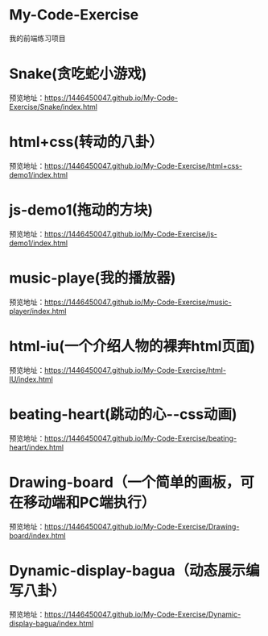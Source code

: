 # My-Code-Exercise
 我的前端练习项目
# Snake(贪吃蛇小游戏)
预览地址：https://1446450047.github.io/My-Code-Exercise/Snake/index.html
# html+css(转动的八卦）
预览地址：https://1446450047.github.io/My-Code-Exercise/html+css-demo1/index.html
# js-demo1(拖动的方块)
预览地址：https://1446450047.github.io/My-Code-Exercise/js-demo1/index.html
# music-playe(我的播放器)
预览地址：https://1446450047.github.io/My-Code-Exercise/music-player/index.html
# html-iu(一个介绍人物的裸奔html页面)
预览地址：https://1446450047.github.io/My-Code-Exercise/html-IU/index.html
# beating-heart(跳动的心--css动画)
预览地址：https://1446450047.github.io/My-Code-Exercise/beating-heart/index.html
# Drawing-board（一个简单的画板，可在移动端和PC端执行）
预览地址：https://1446450047.github.io/My-Code-Exercise/Drawing-board/index.html
# Dynamic-display-bagua（动态展示编写八卦）
预览地址：https://1446450047.github.io/My-Code-Exercise/Dynamic-display-bagua/index.html

